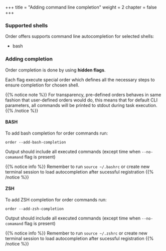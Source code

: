 +++
title = "Adding command line completion"
weight = 2
chapter = false
+++

### Supported shells
Order offers supports command line autocompletion for selected shells:
- bash

### Adding completion
Order completion is done by using **hidden flags**.

Each flag execute special order which defines all the necessary steps to ensure completion for chosen shell.

{{% notice note %}}
For transparency, pre-defined orders behaves in same fashion that user-defined orders would do, this means that for default CLI parameters, all commands will be printed to stdout during task execution.
{{% /notice %}}


#### BASH
To add bash completion for order commands run:
```
order --add-bash-completion
```
Output should include all executed commands (except time when `--no-comamand` flag is present)


{{% notice info %}}
Remember to run `source ~/.bashrc` or create new terminal session
to load autocompletion after sucessful registration
{{% /notice %}}

#### ZSH
To add ZSH completion for order commands run:
```
order --add-zsh-completion
```
Output should include all executed commands (except time when `--no-comamand` flag is present)


{{% notice info %}}
Remember to run `source ~/.zshrc` or create new terminal session
to load autocompletion after sucessful registration
{{% /notice %}}


